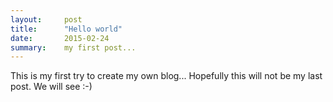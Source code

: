 ```yaml
---
layout:     post
title:      "Hello world"
date:       2015-02-24
summary:    my first post...
---
```


<p>This is my first try to create my own blog... Hopefully this will not be my last post. We will see :-)</p>
